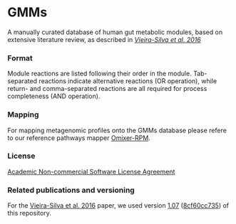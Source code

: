 # GMMs
A manually curated database of human gut metabolic modules, based on extensive literature review, as described in *[Vieira-Silva et al. 2016](https://www.nature.com/articles/nmicrobiol201688)*

### Format
Module reactions are listed following their order in the module. Tab-separated reactions indicate alternative reactions (OR operation), while return- and
comma-separated reactions are all required for process completeness (AND operation).

### Mapping
For mapping metagenomic profiles onto the GMMs database please refere to our reference pathways mapper [Omixer-RPM](https://github.com/raeslab/omixer-rpm).

### License
[Academic Non-commercial Software License Agreement](../master/LICENSE)

### Related publications and versioning
For the [Vieira-Silva et al. 2016](https://www.nature.com/articles/nmicrobiol201688) paper, we used version [1.07](../../releases/tag/v1.0.7) ([8cf60cc735](../../tree/8cf60cc735034f8849f888103e6bfb98d30c9fe4)) of this repository.
